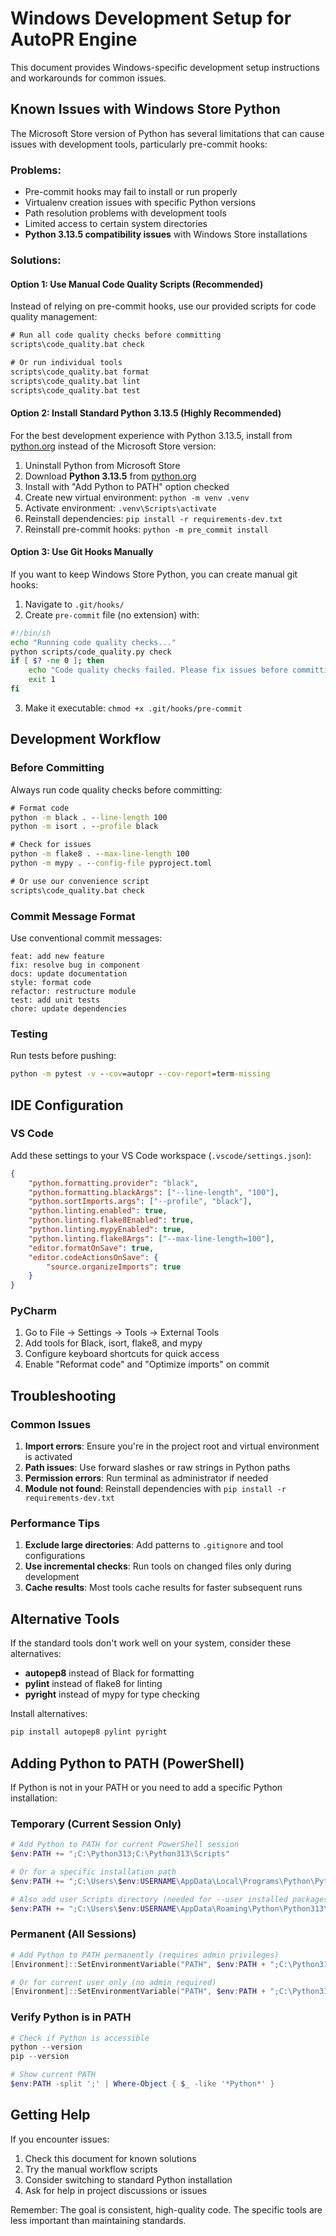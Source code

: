 # Windows Development Setup for AutoPR Engine

This document provides Windows-specific development setup instructions and workarounds for common issues.

## Known Issues with Windows Store Python

The Microsoft Store version of Python has several limitations that can cause issues with development tools, particularly pre-commit hooks:

### Problems:

- Pre-commit hooks may fail to install or run properly
- Virtualenv creation issues with specific Python versions
- Path resolution problems with development tools
- Limited access to certain system directories
- **Python 3.13.5 compatibility issues** with Windows Store installations

### Solutions:

#### Option 1: Use Manual Code Quality Scripts (Recommended)

Instead of relying on pre-commit hooks, use our provided scripts for code quality management:

```cmd
# Run all code quality checks before committing
scripts\code_quality.bat check

# Or run individual tools
scripts\code_quality.bat format
scripts\code_quality.bat lint
scripts\code_quality.bat test
```

#### Option 2: Install Standard Python 3.13.5 (Highly Recommended)

For the best development experience with Python 3.13.5, install from [python.org](https://python.org) instead of the Microsoft Store version:

1. Uninstall Python from Microsoft Store
2. Download **Python 3.13.5** from [python.org](https://python.org/downloads/release/python-3135/)
3. Install with "Add Python to PATH" option checked
4. Create new virtual environment: `python -m venv .venv`
5. Activate environment: `.venv\Scripts\activate`
6. Reinstall dependencies: `pip install -r requirements-dev.txt`
7. Reinstall pre-commit hooks: `python -m pre_commit install`

#### Option 3: Use Git Hooks Manually

If you want to keep Windows Store Python, you can create manual git hooks:

1. Navigate to `.git/hooks/`
2. Create `pre-commit` file (no extension) with:

```bash
#!/bin/sh
echo "Running code quality checks..."
python scripts/code_quality.py check
if [ $? -ne 0 ]; then
    echo "Code quality checks failed. Please fix issues before committing."
    exit 1
fi
```

3. Make it executable: `chmod +x .git/hooks/pre-commit`

## Development Workflow

### Before Committing

Always run code quality checks before committing:

```cmd
# Format code
python -m black . --line-length 100
python -m isort . --profile black

# Check for issues
python -m flake8 . --max-line-length 100
python -m mypy . --config-file pyproject.toml

# Or use our convenience script
scripts\code_quality.bat check
```

### Commit Message Format

Use conventional commit messages:


```
feat: add new feature
fix: resolve bug in component
docs: update documentation
style: format code
refactor: restructure module
test: add unit tests
chore: update dependencies
```

### Testing

Run tests before pushing:

```cmd
python -m pytest -v --cov=autopr --cov-report=term-missing
```

## IDE Configuration

### VS Code

Add these settings to your VS Code workspace (`.vscode/settings.json`):

```json
{
    "python.formatting.provider": "black",
    "python.formatting.blackArgs": ["--line-length", "100"],
    "python.sortImports.args": ["--profile", "black"],
    "python.linting.enabled": true,
    "python.linting.flake8Enabled": true,
    "python.linting.mypyEnabled": true,
    "python.linting.flake8Args": ["--max-line-length=100"],
    "editor.formatOnSave": true,
    "editor.codeActionsOnSave": {
        "source.organizeImports": true
    }
}
```

### PyCharm

1. Go to File → Settings → Tools → External Tools
2. Add tools for Black, isort, flake8, and mypy
3. Configure keyboard shortcuts for quick access
4. Enable "Reformat code" and "Optimize imports" on commit

## Troubleshooting

### Common Issues

1. **Import errors**: Ensure you're in the project root and virtual environment is activated
2. **Path issues**: Use forward slashes or raw strings in Python paths
3. **Permission errors**: Run terminal as administrator if needed
4. **Module not found**: Reinstall dependencies with `pip install -r requirements-dev.txt`

### Performance Tips

1. **Exclude large directories**: Add patterns to `.gitignore` and tool configurations
2. **Use incremental checks**: Run tools on changed files only during development
3. **Cache results**: Most tools cache results for faster subsequent runs

## Alternative Tools

If the standard tools don't work well on your system, consider these alternatives:

- **autopep8** instead of Black for formatting
- **pylint** instead of flake8 for linting
- **pyright** instead of mypy for type checking

Install alternatives:

```cmd
pip install autopep8 pylint pyright
```

## Adding Python to PATH (PowerShell)

If Python is not in your PATH or you need to add a specific Python installation:

### Temporary (Current Session Only)

```powershell
# Add Python to PATH for current PowerShell session
$env:PATH += ";C:\Python313;C:\Python313\Scripts"

# Or for a specific installation path
$env:PATH += ";C:\Users\$env:USERNAME\AppData\Local\Programs\Python\Python313;C:\Users\$env:USERNAME\AppData\Local\Programs\Python\Python313\Scripts"

# Also add user Scripts directory (needed for --user installed packages)
$env:PATH += ";C:\Users\$env:USERNAME\AppData\Roaming\Python\Python313\Scripts"
```

### Permanent (All Sessions)

```powershell
# Add Python to PATH permanently (requires admin privileges)
[Environment]::SetEnvironmentVariable("PATH", $env:PATH + ";C:\Python313;C:\Python313\Scripts", [EnvironmentVariableTarget]::Machine)

# Or for current user only (no admin required)
[Environment]::SetEnvironmentVariable("PATH", $env:PATH + ";C:\Python313;C:\Python313\Scripts", [EnvironmentVariableTarget]::User)
```

### Verify Python is in PATH

```powershell
# Check if Python is accessible
python --version
pip --version

# Show current PATH
$env:PATH -split ';' | Where-Object { $_ -like '*Python*' }
```

## Getting Help

If you encounter issues:

1. Check this document for known solutions
2. Try the manual workflow scripts
3. Consider switching to standard Python installation
4. Ask for help in project discussions or issues

Remember: The goal is consistent, high-quality code. The specific tools are less important than maintaining standards.

